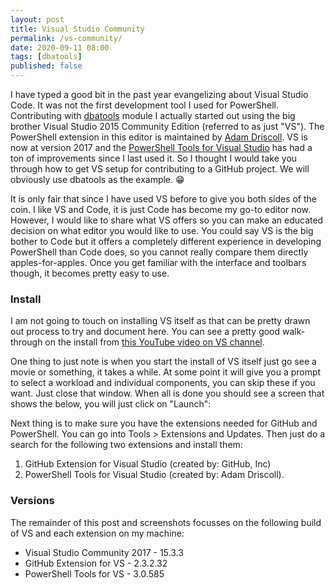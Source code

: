 ```yaml
---
layout: post
title: Visual Studio Community
permalink: /vs-community/
date: 2020-09-11 08:00
tags: [dbatools]
published: false
---
```


I have typed a good bit in the past year evangelizing about Visual Studio Code. It was not the first development tool I used for PowerShell. Contributing with <a href="https://dbatools.io" target="blank">dbatools</a> module I actually started out using the big brother Visual Studio 2015 Community Edition (referred to as just "VS"). The PowerShell extension in this editor is maintained by <a href="https://github.com/adamdriscoll/poshtools" target="_blank">Adam Driscoll</a>. VS is now at version 2017 and the <a href="https://marketplace.visualstudio.com/items?itemName=AdamRDriscoll.PowerShellToolsforVisualStudio2017-18561" target="_blank">PowerShell Tools for Visual Studio</a> has had a ton of improvements since I last used it. So I thought I would take you through how to get VS setup for contributing to a GitHub project. We will obviously use dbatools as the example. :grin:

It is only fair that since I have used VS before to give you both sides of the coin. I like VS and Code, it is just Code has become my go-to editor now. However, I would like to share what VS offers so you can make an educated decision on what editor you would like to use. You could say VS is the big bother to Code but it offers a completely different experience in developing PowerShell than Code does, so you cannot really compare them directly apples-for-apples. Once you get familiar with the interface and toolbars though, it becomes pretty easy to use.

### Install

I am not going to touch on installing VS itself as that can be pretty drawn out process to try and document here. You can see a pretty good walk-through on the install from <a href="https://youtu.be/R6dZJ-FEypk" target="_blank">this YouTube video on VS channel</a>.

One thing to just note is when you start the install of VS itself just go see a movie or something, it takes a while. At some point it will give you a prompt to select a workload and individual components, you can skip these if you want. Just close that window. When all is done you should see a screen that shows the below, you will just click on "Launch":



Next thing is to make sure you have the extensions needed for GitHub and PowerShell. You can go into Tools > Extensions and Updates. Then just do a search for the following two extensions and install them:

1. GitHub Extension for Visual Studio (created by: GitHub, Inc)
2. PowerShell Tools for Visual Studio (created by: Adam Driscoll).

### Versions

The remainder of this post and screenshots focusses on the following build of VS and each extension on my machine:

- Visual Studio Community 2017 - 15.3.3
- GitHub Extension for VS - 2.3.2.32
- PowerShell Tools for VS - 3.0.585

